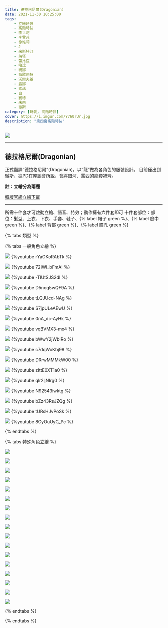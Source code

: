 ```yaml
---
title: 德拉格尼爾(Dragonian)
date: 2021-11-30 10:25:00
tags: 
    - 立繪時裝
    - 高階時裝
    - 李世河
    - 李雪菲
    - 徐維莉
    - J
    - 米斯特汀
    - 納塔
    - 蕾比亞
    - 哈比
    - 緹娜
    - 薇歐莉特
    - 沃爾夫姜
    - 露娜
    - 索瑪
    - 白
    - 賽特
    - 未來
    - 徹斯
category: [時裝, 高階時裝]
cover: https://i.imgur.com/Y760rUr.jpg
description: "第四套高階時裝"
---
```


![](https://i.imgur.com/Y760rUr.jpg)

---
## 德拉格尼爾(Dragonian)

正式翻譯”德拉格尼爾”(Dragonian)，以”龍”做為各角色的服裝設計。
目前僅出到徹斯，據PD在座談會所說，會將銀河、露西的龍套補齊。

**註：立繪分為兩種**

[韓版官網立繪下載](https://closers.vod.nexoncdn.co.kr/site/fansitekit/Closers_FansiteKit_rareCostume4_250ava.zip)

---

所需十件套才可啟動立繪、語音、特效；動作擁有六件套即可
十件套部位：部位：髮型、上衣、下衣、手套、鞋子、{% label 帽子 green %}、{% label 臉中 green %}、{% label 背部 green %}、{% label 瞳孔 green %}


{% tabs 類型 %}
<!-- tab 一般立繪-->
{% tabs 一般角色立繪 %}
<!-- tab 李世河(Seha)-->
![](https://i.imgur.com/7GGfYIF.jpg)
{%youtube rYaOKoRAbTk %}
<!-- endtab -->
<!-- tab 李雪菲(Seulbi)-->
![](https://i.imgur.com/n016QSF.jpg)
{%youtube 72IWI_bFmAI %}
<!-- endtab -->
<!-- tab 徐維莉(Yuri)-->
![](https://i.imgur.com/PxWeYum.jpg)
{%youtube -TlUtSJS2dI %}
<!-- endtab -->
<!-- tab J-->
![](https://i.imgur.com/CbmYmmD.jpg)
{%youtube D5noq5wQF9A %}
<!-- endtab -->
<!-- tab 米斯特汀(Tein)-->
![](https://i.imgur.com/It2Jwko.jpg)
{%youtube tLQJUcd-NAg %}
<!-- endtab -->
<!-- tab 納塔(Nata)-->
![](https://i.imgur.com/doGG3ot.jpg)
{%youtube S7jpULeAEwU %}
<!-- endtab -->
<!-- tab 蕾比雅(Levia)-->
![](https://i.imgur.com/dNPoBuo.jpg)
{%youtube 0nA_dc-AyHk %}
<!-- endtab -->
<!-- tab 哈比(Harpy)-->
![](https://i.imgur.com/gzaRBqq.jpg)
{%youtube vqBVMX3-mx4 %}
<!-- endtab -->
<!-- tab 緹娜(Tina)-->
![](https://i.imgur.com/5GEZIKD.jpg)
{%youtube bWwY2jWbIRo %}
<!-- endtab -->
<!-- tab 薇歐莉特(Violet)-->
![](https://i.imgur.com/sbNEOsF.jpg)
{%youtube c7dqWoKbj98 %}
<!-- endtab -->
<!-- tab 沃爾夫姜(Wolfgang)-->
![](https://i.imgur.com/MbaW7ct.jpg)
{%youtube DRrwMMMkW00 %}
<!-- endtab -->
<!-- tab 露娜(Luna)-->
![](https://i.imgur.com/liMkzEW.jpg)
{%youtube zIttE0XT1a0 %}
<!-- endtab -->
<!-- tab 索瑪(Soma)-->
![](https://i.imgur.com/mKX6e5H.jpg)
{%youtube qlr2ljNIrg0 %}
<!-- endtab -->
<!-- tab 白(Bai)-->
![](https://i.imgur.com/efwaS2G.jpg)
{%youtube N92543iwktg %}
<!-- endtab -->
<!-- tab 賽特(Seth)-->
![](https://i.imgur.com/s6UdIU0.jpg)
{%youtube bZz43RsJZQg %}
<!-- endtab -->
<!-- tab 未來(Mirae)-->
![](https://i.imgur.com/vrjuMJ5.jpg)
{%youtube tURsHJvPoSk %}
<!-- endtab -->
<!-- tab 徹斯(Chulsoo)-->
![](https://i.imgur.com/SvVnu6r.jpg)
{%youtube 8CyOuUyC_Pc %}
<!-- endtab -->
{% endtabs %}
<!-- endtab -->

<!-- tab 特殊立繪-->
{% tabs 特殊角色立繪 %}
<!-- tab 李世河(Seha)-->
![](https://i.imgur.com/wsqexG5.jpg)
<!-- endtab -->
<!-- tab 李雪菲(Seulbi)-->
![](https://i.imgur.com/HbfT6wV.jpg)
<!-- endtab -->
<!-- tab 徐維莉(Yuri)-->
![](https://i.imgur.com/xfpzG8B.jpg)
<!-- endtab -->
<!-- tab J-->
![](https://i.imgur.com/VnAYpHr.jpg)
<!-- endtab -->
<!-- tab 米斯特汀(Tein)-->
![](https://i.imgur.com/AkhKg5v.jpg)
<!-- endtab -->
<!-- tab 納塔(Nata)-->
![](https://i.imgur.com/u4cON9v.jpg)
<!-- endtab -->
<!-- tab 蕾比雅(Levia)-->
![](https://i.imgur.com/FEcZw7S.jpg)
<!-- endtab -->
<!-- tab 哈比(Harpy)-->
![](https://i.imgur.com/hUKiCkz.jpg)
<!-- endtab -->
<!-- tab 緹娜(Tina)-->
![](https://i.imgur.com/cPJqXe8.jpg)
<!-- endtab -->
<!-- tab 薇歐莉特(Violet)-->
![](https://i.imgur.com/fx3wq5a.jpg)
<!-- endtab -->
<!-- tab 沃爾夫姜(Wolfgang)-->
![](https://i.imgur.com/cyZlxgi.jpg)
<!-- endtab -->
<!-- tab 露娜(Luna)-->
![](https://i.imgur.com/qSCYxxn.jpg)
<!-- endtab -->
<!-- tab 索瑪(Soma)-->
![](https://i.imgur.com/n55UeiB.jpg)
<!-- endtab -->
<!-- tab 白(Bai)-->
![](https://i.imgur.com/LrN8F27.jpg)
<!-- endtab -->
<!-- tab 賽特(Seth)-->
![](https://i.imgur.com/6xfrGFd.jpg)
<!-- endtab -->
<!-- tab 未來(Mirae)-->
![](https://i.imgur.com/U12NrIy.jpg)
<!-- endtab -->
<!-- tab 徹斯(Chulsoo)-->
![](https://i.imgur.com/pQKqn8C.jpg)
<!-- endtab -->


<!-- endtab -->
{% endtabs %}
<!-- endtab -->
{% endtabs %}